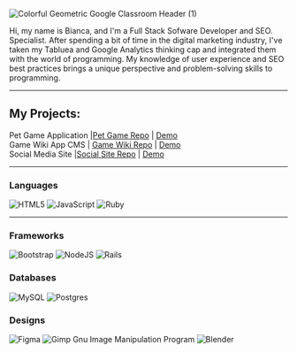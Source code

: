 ![Colorful Geometric Google Classroom Header (1)](https://user-images.githubusercontent.com/75501648/143926285-a9b75991-a020-4898-9952-0ef875431b03.png)


 Hi, my name is Bianca, and  I'm a Full Stack Sofware Developer and SEO. Specialist.  After spending a bit of time in the digital marketing industry, I've taken my Tabluea and Google Analytics thinking cap and integrated them with the world of programming. My knowledge of user experience and SEO best practices brings a unique perspective and problem-solving skills to programming.
 
 <hr>
 
 ## **My Projects:** <br>
 Pet Game Application |[Pet Game Repo](https://github.com/Bcharlotin1/JavascriptProject) | [Demo](https://youtu.be/LW1CQ7nSxpA)<br>
 Game Wiki App CMS | [Game Wiki Repo](https://github.com/Bcharlotin1/Rails-App) | [Demo](https://youtu.be/6pGsCYlRyP4)<br>
 Social Media Site |[Social Site Repo](https://github.com/Bcharlotin1/sinatra_web_app_1) | [Demo](https://youtu.be/J0HVgkrpPIM)
 <hr>
 
### **Languages**<br>

![HTML5](https://img.shields.io/badge/html5-%23E34F26.svg?style=for-the-badge&logo=html5&logoColor=white)
![JavaScript](https://img.shields.io/badge/javascript-%23323330.svg?style=for-the-badge&logo=javascript&logoColor=%23F7DF1E)
![Ruby](https://img.shields.io/badge/ruby-%23CC342D.svg?style=for-the-badge&logo=ruby&logoColor=white)
<hr>

### **Frameworks**<br>

![Bootstrap](https://img.shields.io/badge/bootstrap-%23563D7C.svg?style=for-the-badge&logo=bootstrap&logoColor=white)
![NodeJS](https://img.shields.io/badge/node.js-6DA55F?style=for-the-badge&logo=node.js&logoColor=white)
![Rails](https://img.shields.io/badge/rails-%23CC0000.svg?style=for-the-badge&logo=ruby-on-rails&logoColor=white)

### **Databases**<br>
![MySQL](https://img.shields.io/badge/mysql-%2300f.svg?style=for-the-badge&logo=mysql&logoColor=white)
![Postgres](https://img.shields.io/badge/postgres-%23316192.svg?style=for-the-badge&logo=postgresql&logoColor=white)

### **Designs**<br>
![Figma](https://img.shields.io/badge/figma-%23F24E1E.svg?style=for-the-badge&logo=figma&logoColor=white)
![Gimp Gnu Image Manipulation Program](https://img.shields.io/badge/Gimp-657D8B?style=for-the-badge&logo=gimp&logoColor=FFFFFF)
![Blender](https://img.shields.io/badge/blender-%23F5792A.svg?style=for-the-badge&logo=blender&logoColor=white)


